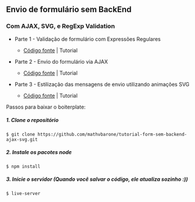 ## Envio de formulário sem BackEnd

### Com AJAX, SVG, e RegExp Validation


- Parte 1 - Validação de formulário com Expressões Regulares
  - [Código fonte](http://matheusbarone.com/tutorial-form-sem-backend-ajax-svg/parte-1/) | Tutorial
  
- Parte 2 - Envio do formulário via AJAX
  - [Código fonte](http://matheusbarone.com/tutorial-form-sem-backend-ajax-svg/parte-2/) | Tutorial
  
- Parte 3 - Estilização das mensagens de envio utilizando animações SVG
  - [Código fonte](http://matheusbarone.com/tutorial-form-sem-backend-ajax-svg/parte-3/) | Tutorial


Passos para baixar o boiterplate:

##### 1. Clone o repositório

```
$ git clone https://github.com/mathvbarone/tutorial-form-sem-backend-ajax-svg.git
```

##### 2. Instale os pacotes node

```
$ npm install
```

##### 3. Inicie o servidor (Quando você salvar o código, ele atualiza sozinho :))

```
$ live-server
```
